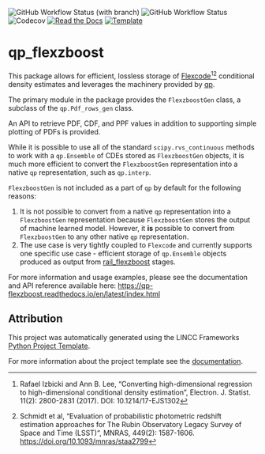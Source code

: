 ![GitHub Workflow Status (with branch)](https://img.shields.io/github/actions/workflow/status/lsstdesc/qp_flexzboost/testing-and-coverage.yml?branch=main)
![GitHub Workflow Status](https://img.shields.io/github/actions/workflow/status/lsstdesc/qp_flexzboost/smoke-test.yml?label=smoke%20test)
![Codecov](https://img.shields.io/codecov/c/github/lsstdesc/qp_flexzboost)
[![Read the Docs](https://img.shields.io/readthedocs/qp-flexzboost)](https://qp-flexzboost.readthedocs.io/en/latest/index.html)
[![Template](https://img.shields.io/badge/Template-LINCC%20Frameworks%20Python%20Project%20Template-brightgreen)](https://lincc-ppt.readthedocs.io/en/latest/)

# qp_flexzboost

This package allows for efficient, lossless storage of [Flexcode](https://github.com/lee-group-cmu/FlexCode)[^1][^2] conditional density estimates and leverages the machinery provided by [qp](https://github.com/LSSTDESC/qp). 

The primary module in the package provides the `FlexzboostGen` class, a subclass of the `qp.Pdf_rows_gen` class. 

An API to retrieve PDF, CDF, and PPF values in addition to supporting simple plotting of PDFs is provided. 

While it is possible to use all of the standard `scipy.rvs_continuous` methods to work with a `qp.Ensemble` of CDEs stored as `FlexzboostGen` objects, it is much more efficient to convert the `FlexzboostGen` representation into a native `qp` representation, such as `qp.interp`. 

`FlexzboostGen` is not included as a part of `qp` by default for the following reasons: 
1) It is not possible to convert from a native `qp` representation into a `FlexzboostGen` representation because `FlexzboostGen` stores the output of machine learned model. However, it **is** possible to convert from `FlexzboostGen` to any other native `qp` representation.
2) The use case is very tightly coupled to `Flexcode` and currently supports one specific use case - efficient storage of `qp.Ensemble` objects produced as output from [rail_flexzboost](https://github.com/LSSTDESC/rail_flexzboost) stages.

For more information and usage examples, please see the documentation and API reference available here: https://qp-flexzboost.readthedocs.io/en/latest/index.html


## Attribution

This project was automatically generated using the LINCC Frameworks [Python Project Template](https://github.com/lincc-frameworks/python-project-template).

For more information about the project template see the [documentation](https://lincc-ppt.readthedocs.io/en/latest/).



[^1]: Rafael Izbicki and Ann B. Lee, “Converting high-dimensional regression to high-dimensional conditional density estimation”, Electron. J. Statist. 11(2): 2800-2831 (2017). DOI: 10.1214/17-EJS1302

[^2]: Schmidt et al, “Evaluation of probabilistic photometric redshift estimation approaches for The Rubin Observatory Legacy Survey of Space and Time (LSST)“, MNRAS, 449(2): 1587-1606. https://doi.org/10.1093/mnras/staa2799
